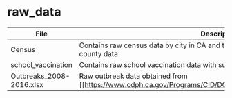 # raw_data


| File                     | Description                                                                                                     |
|--------------------------|-----------------------------------------------------------------------------------------------------------------|
| Census                   | Contains raw census data by city in CA and the subfolder for County contains CA county data                     |
| school_vaccination       | Contains raw school vaccination data with subfolders by year                                                    |
| Outbreaks_2008-2016.xlsx | Raw outbreak data obtained from [[https://www.cdph.ca.gov/Programs/CID/DCDC/Pages/Immunization/pertussis.aspx]] |
